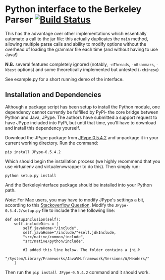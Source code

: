 # Python interface to the Berkeley Parser [![Build Status][status_image]][travis_link] #

[status_image]: https://travis-ci.org/mclumd/berkeleyinterface.png?branch=master
[travis_link]: https://travis-ci.org/mclumd/berkeleyinterface

This has the advantage over other implementations which essentially automate a call to the jar file: this actually duplicates the `main` method, allowing multiple parse calls and ability to modify options without the overhead of loading the grammar file each time (and without having to use Java!)

**N.B.** several features completely ignored (notably, `-nThreads`, `-nGrammars`, `-kbest` options) and some theoretically implemented but untested (`-chinese`)

See example.py for a short running demo of the interface.

## Installation and Dependencies ##

Although a package script has been setup to install the Python module, one dependency cannot currently be fulfilled by PyPi- the core bridge between Python and Java, JPype. The authors have submitted a support request to have JPype included into PyPi, but until that time, you'll have to download and install this dependency yourself.

Download the JPype package from [JPype 0.5.4.2](http://jpype.sourceforge.net/) and unpackage it in your current working directory. Run the command:

    pip install JPype-0.5.4.2

Which should begin the installation process (we highly recommend that you use virtualenv and virtualenvwrapper to do this). Then simply run:

    python setup.py install

And the BerkeleyInterface package should be installed into your Python path.

*Note*: For Mac users, you may have to modify JPype's settings a bit, according to this [Stackoverflow Question](http://stackoverflow.com/questions/18524501/installing-jpype-in-mountain-lion). Modify the `JPype-0.5.4.2/setup.py` file to include the line following line:

    def setupInclusion(self):
        self.includeDirs = [
            self.javaHome+"/include",
            self.javaHome+"/include/"+self.jdkInclude,
            "src/native/common/include",
            "src/native/python/include",

            #I added this line below. The folder contains a jni.h
            "/System/Library/Frameworks/JavaVM.framework/Versions/A/Headers/"
        ]

Then run the `pip install JPype-0.5.4.2` command and it should work.
